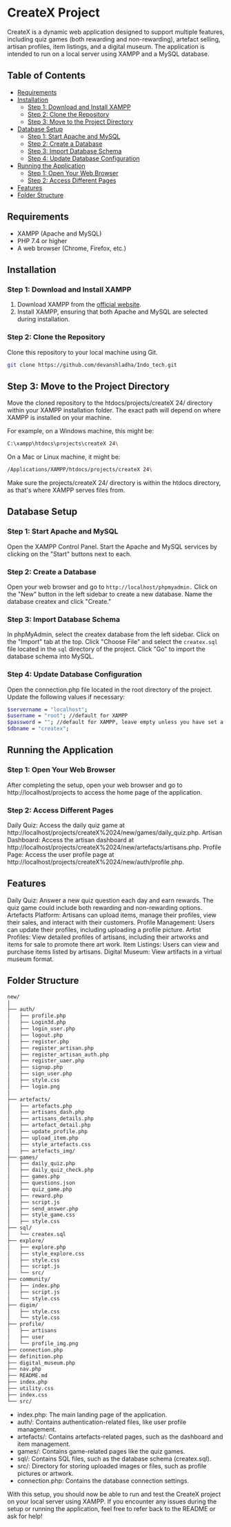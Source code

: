 # CreateX Project

CreateX is a dynamic web application designed to support multiple features, including quiz games (both rewarding and non-rewarding), artefact selling, artisan profiles, item listings, and a digital museum. The application is intended to run on a local server using XAMPP and a MySQL database.

## Table of Contents
- [Requirements](#requirements)
- [Installation](#installation)
  - [Step 1: Download and Install XAMPP](#step-1-download-and-install-xampp)
  - [Step 2: Clone the Repository](#step-2-clone-the-repository)
  - [Step 3: Move to the Project Directory](#step-3-move-to-the-project-directory)
- [Database Setup](#database-setup)
  - [Step 1: Start Apache and MySQL](#step-1-start-apache-and-mysql)
  - [Step 2: Create a Database](#step-2-create-a-database)
  - [Step 3: Import Database Schema](#step-3-import-database-schema)
  - [Step 4: Update Database Configuration](#step-4-update-database-configuration)
- [Running the Application](#running-the-application)
  - [Step 1: Open Your Web Browser](#step-1-open-your-web-browser)
  - [Step 2: Access Different Pages](#step-2-access-different-pages)
- [Features](#features)
- [Folder Structure](#folder-structure)

## Requirements
- XAMPP (Apache and MySQL)
- PHP 7.4 or higher
- A web browser (Chrome, Firefox, etc.)

## Installation

### Step 1: Download and Install XAMPP
1. Download XAMPP from the [official website](https://www.apachefriends.org/index.html).
2. Install XAMPP, ensuring that both Apache and MySQL are selected during installation.

### Step 2: Clone the Repository
Clone this repository to your local machine using Git.

```bash
git clone https://github.com/devanshladha/Indo_tech.git
```

## Step 3: Move to the Project Directory
Move the cloned repository to the htdocs/projects/createX 24/ directory within your XAMPP installation folder. The exact path will depend on where XAMPP is installed on your machine.

For example, on a Windows machine, this might be:

```bash
C:\xampp\htdocs\projects\createX 24\
```
On a Mac or Linux machine, it might be:

```bash
/Applications/XAMPP/htdocs/projects/createX 24\
```

Make sure the projects/createX 24/ directory is within the htdocs directory, as that's where XAMPP serves files from.

## Database Setup
### Step 1: Start Apache and MySQL
Open the XAMPP Control Panel.
Start the Apache and MySQL services by clicking on the "Start" buttons next to each.
### Step 2: Create a Database
Open your web browser and go to ```http://localhost/phpmyadmin.```
Click on the "New" button in the left sidebar to create a new database.
Name the database createx and click "Create."
### Step 3: Import Database Schema
In phpMyAdmin, select the createx database from the left sidebar.
Click on the "Import" tab at the top.
Click "Choose File" and select the ```createx.sql``` file located in the ```sql``` directory of the project.
Click "Go" to import the database schema into MySQL.
### Step 4: Update Database Configuration
Open the connection.php file located in the root directory of the project.
Update the following values if necessary:
```bash
$servername = "localhost";
$username = "root"; //default for XAMPP
$password = ""; //default for XAMPP, leave empty unless you have set a password
$dbname = "createx";
```

## Running the Application
### Step 1: Open Your Web Browser
After completing the setup, open your web browser and go to http://localhost/projects to access the home page of the application.

### Step 2: Access Different Pages
Daily Quiz: Access the daily quiz game at http://localhost/projects/createX%2024/new/games/daily_quiz.php.
Artisan Dashboard: Access the artisan dashboard at http://localhost/projects/createX%2024/new/artefacts/artisans.php.
Profile Page: Access the user profile page at http://localhost/projects/createX%2024/new/auth/profile.php.

## Features
Daily Quiz: Answer a new quiz question each day and earn rewards. The quiz game could include both rewarding and non-rewarding options.
Artefacts Platform: Artisans can upload items, manage their profiles, view their sales, and interact with their customers.
Profile Management: Users can update their profiles, including uploading a profile picture.
Artist Profiles: View detailed profiles of artisans, including their artworks and items for sale to promote there art work.
Item Listings: Users can view and purchase items listed by artisans.
Digital Museum: View artifacts in a virtual museum format.

## Folder Structure
```bash
new/
│
├── auth/
│   ├── profile.php
│   ├── Login3d.php
│   ├── login_user.php
│   ├── logout.php
│   ├── register.php
│   ├── register_artisan.php
│   ├── register_artisan_auth.php
│   ├── register_uaer.php
│   ├── signup.php
│   ├── sign_user.php
│   ├── style.css
│   ├── login.png
│
├── artefacts/
│   ├── artefacts.php
│   ├── artisans_dash.php
│   ├── artisans_details.php
│   ├── artefact_detail.php
│   ├── update_profile.php
│   ├── upload_item.php
│   ├── style_artefacts.css
│   ├── artefacts_img/
├── games/
│   ├── daily_quiz.php
│   ├── daily_quiz_check.php
│   ├── games.php
│   ├── questions.json
│   ├── quiz_game.php
│   ├── reward.php
│   ├── script.js
│   ├── send_answer.php
│   ├── style_game.css
│   ├── style.css
├── sql/
│   └── createx.sql
├── explore/
│   ├── explore.php
│   ├── style_explore.css
│   ├── style.css
│   ├── script.js
│   └── src/
├── community/
│   ├── index.php
│   ├── script.js
│   └── style.css
├── digim/
│   ├── style.css
│   └── style.css
├── profile/
│   ├── artisans
│   ├── user
│   └── profile_img.png
├── connection.php
├── definition.php
├── digital_museum.php
├── nav.php
├── README.md
├── index.php
├── utility.css
├── index.css
└── src/
```
- index.php: The main landing page of the application.
- auth/: Contains authentication-related files, like user profile management.
- artefacts/: Contains artefacts-related pages, such as the dashboard and item management.
- games/: Contains game-related pages like the quiz games.
- sql/: Contains SQL files, such as the database schema (createx.sql).
- src/: Directory for storing uploaded images or files, such as profile pictures or artwork.
- connection.php: Contains the database connection settings.

With this setup, you should now be able to run and test the CreateX project on your local server using XAMPP.
If you encounter any issues during the setup or running the application, feel free to refer back to the README or ask for help!
